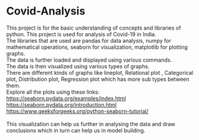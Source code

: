 # Covid-Analysis

This project is for the basic understanding of concepts and libraries of python. This project is used for analysis of Covid-19 in India.  <br />
The libraries that are used are pandas for data analysis, numpy for mathematical operations, seaborn for visualization, matplotlib for plotting graphs.  <br />
The data is further loaded and displayed using various commands.  <br />
The data is then visualized using various types of graphs.  <br />
There are different kinds of graphs like lineplot, Relational plot , Categorical plot, Distribution plot, Regression plot which has more sub types between them.  <br />
Explore all the plots using these links:   <br />
https://seaborn.pydata.org/examples/index.html  <br />
https://seaborn.pydata.org/introduction.html   <br />
https://www.geeksforgeeks.org/python-seaborn-tutorial/   <br />
 <br />
This visualization can help us further in analysing the data and draw conclusions which in turn can help us in model building. 

